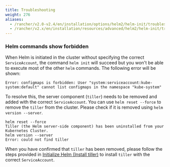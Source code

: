 ```yaml
---
title: Troubleshooting
weight: 276
aliases:
  - /rancher/v2.0-v2.4/en/installation/options/helm2/helm-init/troubleshooting
  - /rancher/v2.x/en/installation/resources/advanced/helm2/helm-init/troubleshooting/
---
```


### Helm commands show forbidden

When Helm is initiated in the cluster without specifying the correct `ServiceAccount`, the command `helm init` will succeed but you won't be able to execute most of the other `helm` commands. The following error will be shown:

```
Error: configmaps is forbidden: User "system:serviceaccount:kube-system:default" cannot list configmaps in the namespace "kube-system"
```

To resolve this, the server component (`tiller`) needs to be removed and added with the correct `ServiceAccount`. You can use `helm reset --force` to remove the `tiller` from the cluster. Please check if it is removed using `helm version --server`.

```
helm reset --force
Tiller (the Helm server-side component) has been uninstalled from your Kubernetes Cluster.
helm version --server
Error: could not find tiller
```

When you have confirmed that `tiller` has been removed, please follow the steps provided in [Initialize Helm (Install tiller)](../../../../../../pages-for-subheaders/helm2-helm-init.md) to install `tiller` with the correct `ServiceAccount`.
